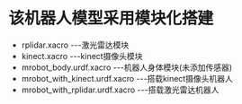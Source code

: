 # 该机器人模型采用模块化搭建
* rplidar.xacro         ---激光雷达模块
* kinect.xacro          ---kinect摄像头模块
* mrobot_body.urdf.xacro     ---机器人身体模块(未添加传感器)
* mrobot_with_kinect.urdf.xacro     ---搭载kinect摄像头机器人
* mrobot_with_rplidar.urdf.xacro      ---搭载激光雷达机器人
